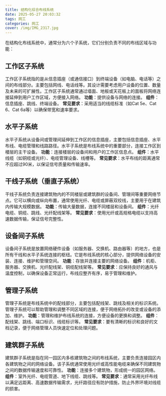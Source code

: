 ```yaml
---
title: 结构化综合布线系统
date: 2025-05-27 20:03:32
tags: 网工
categories: 网工
cover: /img/IMG_2317.jpg
---
```

在结构化布线系统中，通常分为六个子系统，它们分别负责不同的布线区域与功能：

## 工作区子系统
工作区子系统指的是从信息插座（或通信接口）到终端设备（如电脑、电话等）之间的布线部分。主要包括网线、电话线等。其设计需要考虑用户设备的位置、数量及未来的可扩展性。工作区子系统通常通过墙面、地板或天花板上的面板将网络连接延伸到用户工作区域，方便接入网络。
**功能**：提供设备与网络的连接。
**组件**：信息插座、跳线、终端设备。
**常见要求**：采用适当的线缆标准（如Cat 5e、Cat 6、Cat 6a等）以确保带宽和速率要求。

## 水平子系统
水平子系统从设备间或管理间延伸到工作区的信息插座，主要包括信息插座、水平布线、电缆管理和线路路径。水平子系统是布线系统中的重要部分，连接工作区到楼层的主干设备。
**功能**：连接楼层的设备间和用户的工作区信息点。
**组件**：水平线缆（如铜缆或光纤）、电缆管理设备、线槽等。
**常见要求**：水平布线的距离通常不应超过90米，以保证信号质量和传输速率。

## 干线子系统（垂直子系统）
干线子系统负责连接建筑物内的不同楼层或建筑群的设备间、管理间等重要网络节点。它可以横向或纵向布置，通常使用光纤、电缆或屏蔽双绞线，主要用于在建筑内传输大规模数据。
**功能**：传输大量数据，连接不同楼层和设备间。
**组件**：光纤电缆、铜缆、跳线、光纤配线架等。
**常见要求**：使用光纤或高规格电缆以支持高速数据传输，保证信号完整性。

## 设备间子系统
设备间子系统是放置网络硬件设备（如服务器、交换机、路由器等）的地方，也是所有干线和水平子系统连接的枢纽。它是布线系统的核心部分，提供网络设备的安装、连接、维护和管理空间。
**功能**：存放并连接主要的网络设备。
**组件**：机柜、服务器、交换机、光纤配线架、铜缆配线架等。
**常见要求**：应保持良好的通风与温度控制，以确保设备正常运行，布线应整齐有序，易于管理和维护。

## 管理子系统
管理子系统是布线系统中的配线部分，主要包括配线架、跳线及相关的标识系统。管理子系统可以帮助管理和调整不同区域的连接，便于网络拓扑的改变或设备的添加、维护。
**功能**：管理和维护布线系统的连接，方便设备的更换和调整。
**组件**：配线架、跳线、端口标识、线缆标识等。
**常见要求**：要有清晰的标识和良好的文档记录，便于网络管理人员快速定位和处理问题。

## 建筑群子系统
建筑群子系统是指在同一园区内多栋建筑物之间的布线系统，主要负责连接园区内各建筑物之间的网络设备。该子系统通常使用光纤或高性能电缆来确保不同建筑物之间的数据传输速度和可靠性。
**功能**：连接多个建筑物，形成统一的园区网络。
**组件**：室外光纤、电缆管道、地下线缆、跳线等。
**常见要求**：通常采用光纤布线以满足远距离、高速数据传输需求，光纤路径应有防护措施，防止外界环境对线缆的损害。
